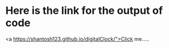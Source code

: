 # Here is the link for the output of code 
<a https://shantosh123.github.io/digitalClock/">Click me.....</a>
